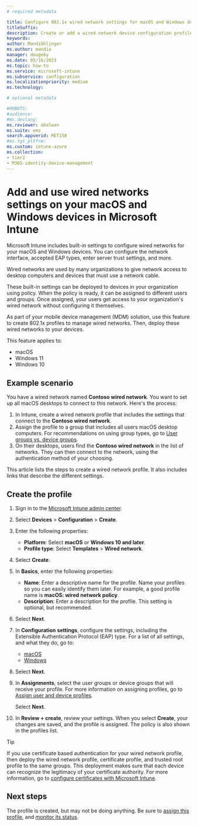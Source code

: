 ```yaml
---
# required metadata

title: Configure 802.1x wired network settings for macOS and Windows devices in Microsoft Intune
titleSuffix:
description: Create or add a wired network device configuration profile or policy using the IEEE 802.1X standard for macOS, Windows 10, and Windows 11 devices and computers. See the different settings, add certificates, choose an EAP type, and select an authentication method in Microsoft Intune.
keywords:
author: MandiOhlinger
ms.author: mandia
manager: dougeby
ms.date: 05/16/2023
ms.topic: how-to
ms.service: microsoft-intune
ms.subservice: configuration
ms.localizationpriority: medium
ms.technology:

# optional metadata

#ROBOTS:
#audience:
#ms.devlang:
ms.reviewer: abalwan
ms.suite: ems
search.appverid: MET150
#ms.tgt_pltfrm:
ms.custom: intune-azure
ms.collection:
- tier2
- M365-identity-device-management
---
```


# Add and use wired networks settings on your macOS and Windows devices in Microsoft Intune

Microsoft Intune includes built-in settings to configure wired networks for your macOS and Windows devices. You can configure the network interface, accepted EAP types, enter server trust settings, and more.

Wired networks are used by many organizations to give network access to desktop computers and devices that must use a network cable.

These built-in settings can be deployed to devices in your organization using policy. When the policy is ready, it can be assigned to different users and groups. Once assigned, your users get access to your organization's wired network without configuring it themselves.

As part of your mobile device management (MDM) solution, use this feature to create 802.1x profiles to manage wired networks. Then, deploy these wired networks to your devices.

This feature applies to:

- macOS
- Windows 11
- Windows 10

## Example scenario

You have a wired network named **Contoso wired network**. You want to set up all macOS desktops to connect to this network. Here's the process:

1. In Intune, create a wired network profile that includes the settings that connect to the **Contoso wired network**.
2. Assign the profile to a group that includes all users macOS desktop computers. For recommendations on using group types, go to [User groups vs. device groups](device-profile-assign.md#user-groups-vs-device-groups).
3. On their desktops, users find the **Contoso wired network** in the list of networks. They can then connect to the network, using the authentication method of your choosing.

This article lists the steps to create a wired network profile. It also includes links that describe the different settings.

## Create the profile

1. Sign in to the [Microsoft Intune admin center](https://go.microsoft.com/fwlink/?linkid=2109431).
2. Select **Devices** > **Configuration** > **Create**.
3. Enter the following properties:

    - **Platform**: Select **macOS** or **Windows 10 and later**.
    - **Profile type**: Select **Templates** > **Wired network**.

4. Select **Create**.
5. In **Basics**, enter the following properties:

    - **Name**: Enter a descriptive name for the profile. Name your profiles so you can easily identify them later. For example, a good profile name is **macOS: wired network policy**.
    - **Description**: Enter a description for the profile. This setting is optional, but recommended.

6. Select **Next**.
7. In **Configuration settings**, configure the settings, including the Extensible Authentication Protocol (EAP) type. For a list of all settings, and what they do, go to:

    - [macOS](wired-network-settings-macos.md)
    - [Windows](wired-network-settings-windows.md)

8. Select **Next**.
9. In **Assignments**, select the user groups or device groups that will receive your profile. For more information on assigning profiles, go to [Assign user and device profiles](device-profile-assign.md).

    Select **Next**.

10. In **Review + create**, review your settings. When you select **Create**, your changes are saved, and the profile is assigned. The policy is also shown in the profiles list.

> [!TIP]
> If you use certificate based authentication for your wired network profile, then deploy the wired network profile, certificate profile, and trusted root profile to the same groups. This deployment makes sure that each device can recognize the legitimacy of your certificate authority. For more information, go to [configure certificates with Microsoft Intune](../protect/certificates-configure.md).

## Next steps

The profile is created, but may not be doing anything. Be sure to [assign this profile](device-profile-assign.md), and [monitor its status](device-profile-monitor.md).
